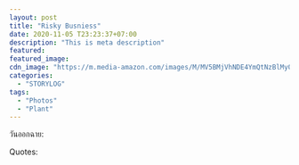 ```yaml
---
layout: post
title: "Risky Busniess"
date: 2020-11-05 T23:23:37+07:00
description: "This is meta description"
featured:
featured_image:
cdn_image: "https://m.media-amazon.com/images/M/MV5BMjVhNDE4YmQtNzBlMy00YTdkLTkwNTEtZGRmMDVkMmYwYjA5XkEyXkFqcGdeQXVyNDk3NzU2MTQ@._V1_.jpg"
categories:
  - "STORYLOG"
tags:
  - "Photos"
  - "Plant"
---
```

วันออกฉาย:

Quotes:
